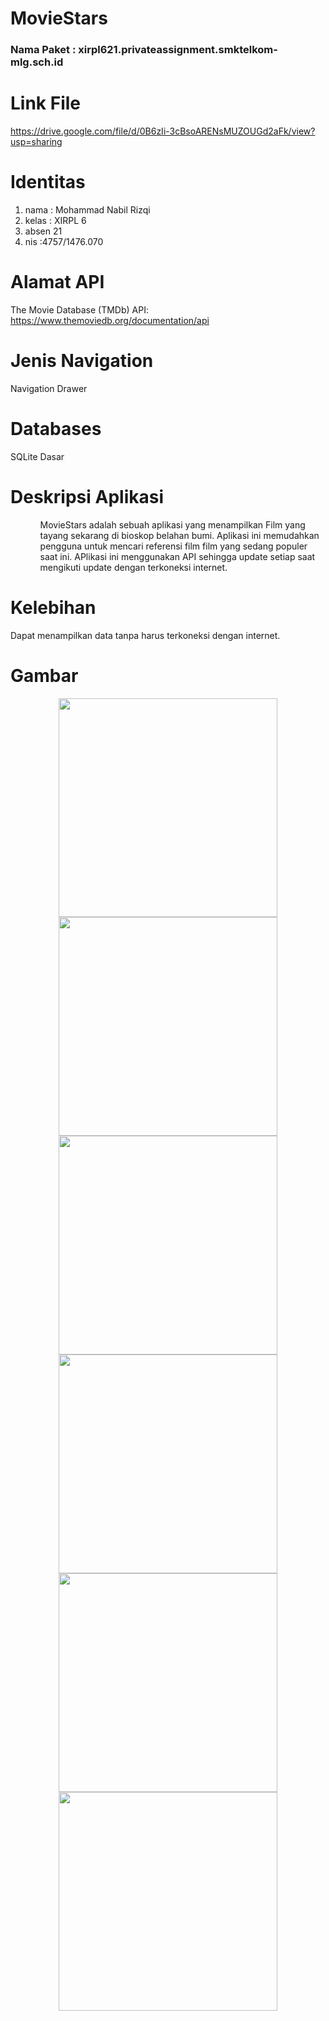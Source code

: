 # MovieStars

<h3> Nama Paket : xirpl621.privateassignment.smktelkom-mlg.sch.id </h3>

<h1>Link File</h1>

https://drive.google.com/file/d/0B6zIi-3cBsoARENsMUZOUGd2aFk/view?usp=sharing

<h1> Identitas </h1>
<ol>
<li> nama : Mohammad Nabil Rizqi </li>
<li> kelas : XIRPL 6 </li>
<li> absen 21</li>
<li> nis :4757/1476.070 </li>
</ol>


<h1>Alamat API</h1>

The Movie Database (TMDb) API: https://www.themoviedb.org/documentation/api

<h1> Jenis Navigation </h1>

Navigation Drawer

<h1> Databases </h1>

SQLite Dasar

<h1>Deskripsi Aplikasi</h1>

<ol>
<ul> MovieStars adalah sebuah aplikasi yang menampilkan Film yang tayang sekarang di bioskop belahan bumi. Aplikasi ini memudahkan pengguna untuk mencari referensi film film yang sedang populer saat ini. APlikasi ini menggunakan API sehingga update setiap saat mengikuti update dengan terkoneksi internet.</ul>

</ol>

<h1> Kelebihan </h1>

Dapat menampilkan data tanpa harus terkoneksi dengan internet.

<h1> Gambar </h1>
<p align="center">
<img src="https://github.com/nabilrizqi21/MovieStars/blob/master/Screenshot_20170516-210852.png" width="350"/> 
<img src="https://github.com/nabilrizqi21/MovieStars/blob/master/Screenshot_20170516-210856.png" width="350"/>
<br>
<img src="https://github.com/nabilrizqi21/MovieStars/blob/master/Screenshot_20170516-210901.png" width="350"/>
<img src="https://github.com/nabilrizqi21/MovieStars/blob/master/Screenshot_20170516-210909.png" width="350"/>
<img src="https://github.com/nabilrizqi21/MovieStars/blob/master/Screenshot_20170516-210915.png" width="350"/>
<img src="https://github.com/nabilrizqi21/MovieStars/blob/master/Screenshot_20170516-210922.png" width="350"/>
</p>


